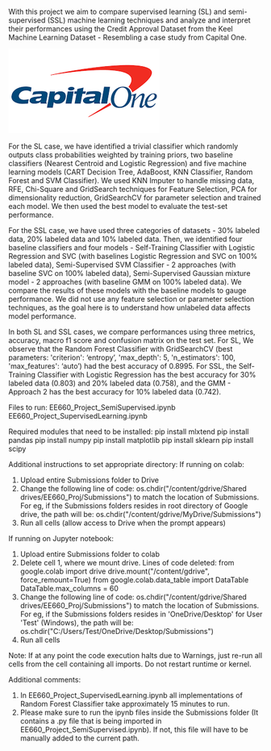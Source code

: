 With this project we aim to compare supervised learning (SL) and semi-supervised (SSL) machine learning techniques and analyze and interpret their performances using the Credit Approval Dataset from the Keel Machine Learning Dataset - Resembling a case study from Capital One.

![Capital One Logo](assets/capital-one.png)

For the SL case, we have identified a trivial classifier which randomly outputs class probabilities weighted by training priors, two baseline classifiers (Nearest Centroid and Logistic Regression) and five machine learning models (CART Decision Tree, AdaBoost, KNN Classifier, Random Forest and SVM Classifier). We used KNN Imputer to handle missing data, RFE, Chi-Square and GridSearch techniques for Feature Selection, PCA for dimensionality reduction, GridSearchCV for parameter selection and trained each model. We then used the best model to evaluate the test-set performance.

For the SSL case, we have used three categories of datasets - 30% labeled data, 20% labeled data and 10% labeled data. Then, we identified four baseline classifiers and four models - Self-Training Classifier with Logistic Regression and SVC (with baselines Logistic Regression and SVC on 100% labeled data), Semi-Supervised SVM Classifier - 2 approaches (with baseline SVC on 100% labeled data), Semi-Supervised Gaussian mixture model - 2 approaches (with baseline GMM on 100% labeled data). We compare the results of these models with the baseline models to gauge performance. We did not use any feature selection or parameter selection techniques, as the goal here is to understand how unlabeled data affects model performance.

In both SL and SSL cases, we compare performances using three metrics, accuracy, macro f1 score and confusion matrix on the test set. For SL, We observe that the Random Forest Classifier with GridSearchCV (best parameters: 'criterion': ‘entropy’, 'max_depth': 5, 'n_estimators': 100, 'max_features': ‘auto’) had the best accuracy of 0.8995. For SSL, the Self-Training Classifier with Logistic Regression has the best accuracy for 30% labeled data (0.803) and 20% labeled data (0.758), and the GMM - Approach 2 has the best accuracy for 10% labeled data (0.742).



Files to run:
EE660_Project_SemiSupervised.ipynb
EE660_Project_SupervisedLearning.ipynb

Required modules that need to be installed:
pip install mlxtend
pip install pandas
pip install numpy
pip install matplotlib
pip install sklearn
pip install scipy

Additional instructions to set appropriate directory:
If running on colab:
1) 	Upload entire Submissions folder to Drive
2) 	Change the following line of code:
	os.chdir("/content/gdrive/Shared drives/EE660_Proj/Submissions")
	to match the location of Submissions. 
	For eg, if the Submissions folders resides in root directory of Google drive, the path will be:
	os.chdir("/content/gdrive/MyDrive/Submissions")
3) 	Run all cells (allow access to Drive when the prompt appears)

If running on Jupyter notebook:
1) 	Upload entire Submissions folder to colab
2) 	Delete cell 1, where we mount drive.
	Lines of code deleted:
	from google.colab import drive
	drive.mount("/content/gdrive", force_remount=True)
	from google.colab.data_table import DataTable
	DataTable.max_columns = 60
3) 	Change the following line of code:
	os.chdir("/content/gdrive/Shared drives/EE660_Proj/Submissions")
	to match the location of Submissions. 
	For eg, if the Submissions folders resides in 'OneDrive/Desktop' for User 'Test' (Windows), the path will be:
	os.chdir("C:/Users/Test/OneDrive/Desktop/Submissions")
4) 	Run all cells

Note: If at any point the code execution halts due to Warnings, just re-run all cells from the cell containing all imports. Do not restart runtime or kernel.

Additional comments:
1) 	In EE660_Project_SupervisedLearning.ipynb all implementations of Random Forest Classifier take approximately 15 minutes to run.
2) 	Please make sure to run the ipynb files inside the Submissions folder (It contains a .py file that is being imported in EE660_Project_SemiSupervised.ipynb). If not, this file will have to be manually added to the current path.
